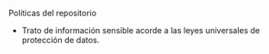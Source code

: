 Politicas del repositorio

- Trato de información sensible acorde a las leyes universales de protección de datos.
